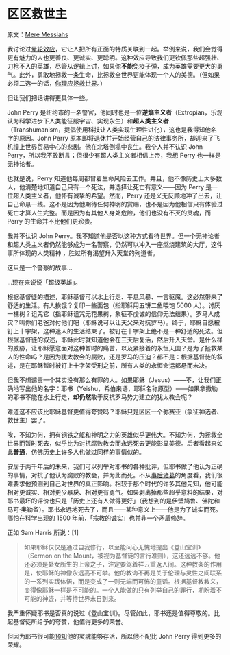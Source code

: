 # 区区救世主

原文：[Mere Messiahs](https://www.readthesequences.com/Mere-Messiahs)

我讨论过[晕轮效应](https://www.readthesequences.com/The-Halo-Effect)，它让人把所有正面的特质关联到一起。举例来说，我们会觉得更有魅力的人也更善良、更诚实、更聪明。这种效应导致我们更钦佩那些超强壮、刀枪不入的英雄，尽管从逻辑上讲，如果你**不能**免疫子弹，成为英雄需要更大的勇气。此外，勇敢地拯救一条生命，比拯救全世界更能体现一个人的美德。（但如果必须二选一的话，[你理应拯救世界](https://www.readthesequences.com/One-Life-Against-The-World)。）

但让我们把话讲得更具体一些。

John Perry 是纽约市的一名警官，他同时也是一位**逆熵主义者**（Extropian，乐观认为科学进步下人类能征服宇宙、实现永生）和**超人类主义者**（Transhumanism，提倡使用科技让人类实现生理性进化），这也是我得知他名字的原因。John Perry 原本即将退休并开始经营自己的法律事务所，却迎来了飞机撞上世界贸易中心的悲剧。他在北塔倒塌中丧生。我个人并不认识 John Perry，所以我不敢断言；但很少有超人类主义者相信上帝，我想 Perry 也一样是无神论者。

也就是说，Perry 知道他每周都冒着生命风险去工作。并且，他不像历史上大多数人，他清楚地知道自己只有一个死法，并选择让死亡有意义——因为 Perry 是一位超人类主义者，他怀有诚挚的希望。然而，Perry 还是义无反顾地冲了出去，让自己命悬一线。这不是因为他期待任何神明的赏赐，也不是因为他相信只有体验过死亡才算人生完整。而是因为有其他人身处危险，他们也没有不灭的灵魂，而 Perry 的生命并不比他们更珍贵。

我并不认识 John Perry。我不知道他是否以这种方式看待世界。但一个无神论者 和超人类主义者仍然能够成为一名警察，仍然可以冲入一座燃烧建筑的大厅，这件事所体现的人类精神 ，胜过所有渴望升入天堂的殉道者。

这只是一个警察的故事…

…现在来说说「超级英雄」。

根据基督徒的描述，耶稣基督可以水上行走、平息风暴、一言驱魔。这必然带来了舒适的生活。有人挨饿？复印一些面包（指耶稣用五饼二鱼喂饱 5000 人）。讨厌一棵树？诅咒它（指耶稣诅咒无花果树，象征不虔诚的信仰无法结果）。罗马人成灾？叫你们老爸对付他们吧（耶稣说可以让天父来对抗罗马）。终于，耶稣自愿被钉上十字架，这种迷人的生活结束了。被钉在十字架上绝不是一种舒适的死法。但根据基督徒的叙述，耶稣此时就知道他会在三天后复活，然后升入天堂。是什么样的威胁，让耶稣愿意面对这种暂时的痛苦，以及紧接着的永恒天国？是为了拯救某人的性命吗？是因为犹太教会的腐败，还是罗马的压迫？都不是：根据基督徒的叙述，是在耶稣暂时被钉上十字架受刑之前，所有人类的永恒命运都悬而未决。

但我不想谴责一个其实没有那么有罪的人。如果耶稣（Jesus）——不，让我们正确地写出他的名字：耶书（Yeishu，希伯来语，耶稣名称原型）——如果拿撒勒的耶书不能在水上行走，**却仍然**敢于反抗罗马势力建立的犹太教会呢？

难道这不应该比耶稣基督更值得夸赞吗？耶稣只是区区一个弥赛亚（象征神选者、救世主）罢了。

唉，不知为何，拥有钢铁之躯和神明之力的英雄似乎更伟大。不知为何，为拯救全世界而暂时死去，似乎比为对抗腐败教会而永远死去更能彰显美德。后者看起来如此**普通**，仿佛历史上许多人也做过同样的事情似的。

安居于两千年后的未来，我们可以列举对耶书的各种批评，但耶书做了他认为正确的事情，对抗了他认为腐败的教会，并为此而死。不从[事后诸葛](https://www.greaterwrong.com/lw/il/hindsight_bias/)的角度看，我们很难要求他预测到自己对世界的真正影响。相较于那个时代的许多其他先知，他可能相对更诚实、相对更少暴戾、相对更有勇气。如果剥离掉那些超乎意料的结果，对耶书最坏的评价也只是「历史上还有人做得更好」（我想到的是伊壁鸠鲁、佛陀和马可·奥勒留）。耶书永远地死去了，而且——某种意义上——他是为了诚实而死。哪怕在科学出现的 1500 年前，「宗教的诚实」也并非一个矛盾修辞。

正如 Sam Harris 所说：[1]

> 如果耶稣仅仅是通过自我修行，以至能问心无愧地提出《登山宝训》（Sermon on the Mount，被视为基督徒的言行准则），这还远远不够。他还必须是处女所生的上帝之子，注定要驾着祥云重返人间。这种教条的作用是，使耶稣的神像永远高不可攀。他的教诲不再是关于伦理与灵性之间联系的一系列实践体悟，而是变成了一则无端而可怖的童话。根据基督教教义，变得像耶稣一样是不可能的。一个人能做的只有列举自己的罪行，期盼着不可能的神迹，并等待世界末日到来。

我严重怀疑耶书是否真的说过《登山宝训》。尽管如此，耶书还是值得尊敬的。比起基督徒所给予的夸赞，他值得更多的荣誉。

但因为耶书很可能[预知](https://www.readthesequences.com/Belief-In-Belief)他的灵魂能够存活，所以他不配比 John Perry 得到更多的荣耀。